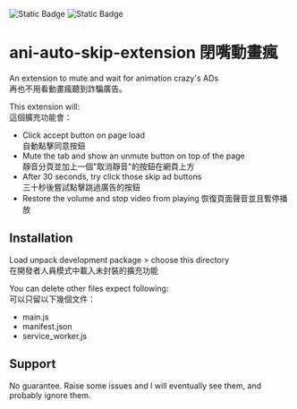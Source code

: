 ![Static Badge](https://img.shields.io/badge/Extension%20Manifest-v3-blue)
![Static Badge](https://img.shields.io/badge/Typescript-JS%20Doc-green)

# ani-auto-skip-extension 閉嘴動畫瘋

An extension to mute and wait for animation crazy's ADs  
再也不用看動畫瘋聽到詐騙廣告。

This extension will:  
這個擴充功能會：

- Click accept button on page load  
  自動點擊同意按鈕
- Mute the tab and show an unmute button on top of the page  
  靜音分頁並加上一個"取消靜音"的按鈕在網頁上方
- After 30 seconds, try click those skip ad buttons  
  三十秒後嘗試點擊跳過廣告的按鈕
- Restore the volume and stop video from playing
  恢復頁面聲音並且暫停播放  

## Installation

Load unpack development package > choose this directory  
在開發者人員模式中載入未封裝的擴充功能

You can delete other files expect following:  
可以只留以下幾個文件：

- main.js
- manifest.json
- service_worker.js

## Support

No guarantee. Raise some issues and I will eventually see them, and probably ignore them.

